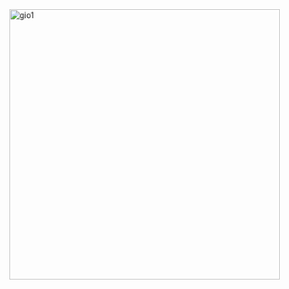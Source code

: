 <img width="482" alt="gio1" src="https://github.com/user-attachments/assets/2fff38b9-4ddb-4e74-84a4-cc45a7f251aa" />
